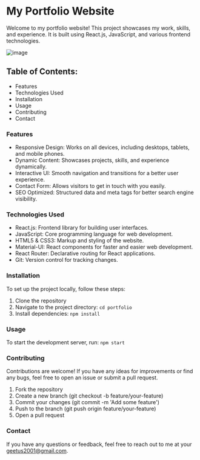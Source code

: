 # My Portfolio Website
Welcome to my portfolio website! This project showcases my work, skills, and experience. It is built using React.js, JavaScript, and various frontend technologies.

![image](https://github.com/geetanjali-20/portfolio/assets/66006481/dba4fc0a-5917-4da2-b58b-0079ee8a4417)

## Table of Contents:
+ Features
+ Technologies Used
+ Installation
+ Usage
+ Contributing
+ Contact


### Features
- Responsive Design: Works on all devices, including desktops, tablets, and mobile phones.
- Dynamic Content: Showcases projects, skills, and experience dynamically.
- Interactive UI: Smooth navigation and transitions for a better user experience.
- Contact Form: Allows visitors to get in touch with you easily.
- SEO Optimized: Structured data and meta tags for better search engine visibility.
  
### Technologies Used
- React.js: Frontend library for building user interfaces.
- JavaScript: Core programming language for web development.
- HTML5 & CSS3: Markup and styling of the website.
- Material-UI: React components for faster and easier web development.
- React Router: Declarative routing for React applications.
- Git: Version control for tracking changes.

### Installation
To set up the project locally, follow these steps:
1. Clone the repository
2. Navigate to the project directory:
   `cd portfolio`
3. Install dependencies:
   `npm install`
### Usage
To start the development server, run:
`npm start`

### Contributing
Contributions are welcome! If you have any ideas for improvements or find any bugs, feel free to open an issue or submit a pull request.

1. Fork the repository
2. Create a new branch (git checkout -b feature/your-feature)
3. Commit your changes (git commit -m 'Add some feature')
4. Push to the branch (git push origin feature/your-feature)
5. Open a pull request

### Contact
If you have any questions or feedback, feel free to reach out to me at your geetus2001@gmail.com.


